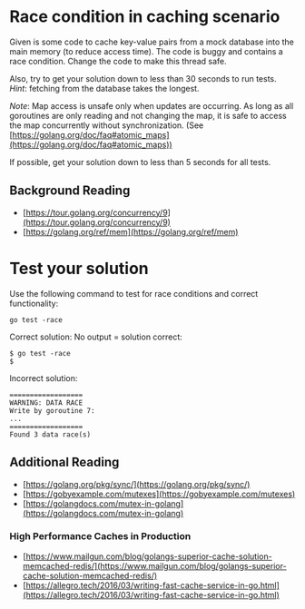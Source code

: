 # Race condition in caching scenario

Given is some code to cache key-value pairs from a mock database into
the main memory (to reduce access time). The code is buggy and
contains a race condition. Change the code to make this thread safe.

Also, try to get your solution down to less than 30 seconds to run tests.  
*Hint*: fetching from the database takes the longest.

*Note*: Map access is unsafe only when updates are occurring. 
As long as all goroutines are only reading and not changing the map, 
it is safe to access the map concurrently without synchronization. 
(See [https://golang.org/doc/faq#atomic_maps](https://golang.org/doc/faq#atomic_maps))

If possible, get your solution down to less than 5 seconds for all tests.

## Background Reading

* [https://tour.golang.org/concurrency/9](https://tour.golang.org/concurrency/9)
* [https://golang.org/ref/mem](https://golang.org/ref/mem)

# Test your solution

Use the following command to test for race conditions and correct functionality:
```
go test -race
```

Correct solution:
No output = solution correct:
```
$ go test -race
$
```

Incorrect solution:
```
==================
WARNING: DATA RACE
Write by goroutine 7:
...
==================
Found 3 data race(s)
```

## Additional Reading

* [https://golang.org/pkg/sync/](https://golang.org/pkg/sync/)
* [https://gobyexample.com/mutexes](https://gobyexample.com/mutexes)
* [https://golangdocs.com/mutex-in-golang](https://golangdocs.com/mutex-in-golang)

### High Performance Caches in Production

* [https://www.mailgun.com/blog/golangs-superior-cache-solution-memcached-redis/](https://www.mailgun.com/blog/golangs-superior-cache-solution-memcached-redis/)
* [https://allegro.tech/2016/03/writing-fast-cache-service-in-go.html](https://allegro.tech/2016/03/writing-fast-cache-service-in-go.html)
